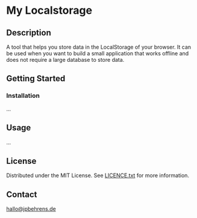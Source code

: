 # My Localstorage
## Description
A tool that helps you store data in the LocalStorage of your browser.
It can be used when you want to build a small application that works offline and does not require a large database to store data.

## Getting Started
### Installation
...

## Usage
...

## License
Distributed under the MIT License. See <u>LICENCE.txt</u> for more information.

## Contact
hallo@jpbehrens.de